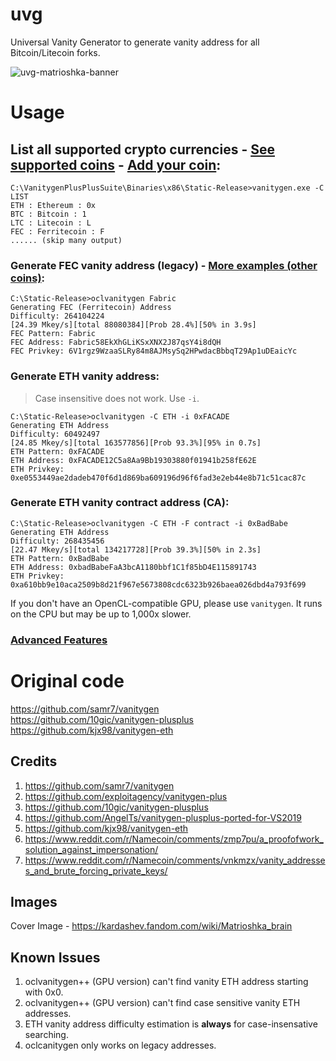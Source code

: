 # uvg
Universal Vanity Generator to generate vanity address for all Bitcoin/Litecoin forks.

![uvg-matrioshka-banner](https://github.com/koh-gt/uvg/assets/101822992/c8142aca-898c-42aa-b696-2b333f2cc0ea)

# Usage
## List all supported crypto currencies - [See supported coins](https://github.com/koh-gt/uvg/wiki/Supported-coins) - [Add your coin](https://github.com/koh-gt/uvg/wiki/Add-coin):
```
C:\VanitygenPlusPlusSuite\Binaries\x86\Static-Release>vanitygen.exe -C LIST
ETH : Ethereum : 0x
BTC : Bitcoin : 1
LTC : Litecoin : L
FEC : Ferritecoin : F
...... (skip many output)
```

### Generate FEC vanity address (legacy) - [More examples (other coins)](https://github.com/koh-gt/uvg/wiki/Supported-coins):
```
C:\Static-Release>oclvanitygen Fabric
Generating FEC (Ferritecoin) Address
Difficulty: 264104224
[24.39 Mkey/s][total 88080384][Prob 28.4%][50% in 3.9s]
FEC Pattern: Fabric
FEC Address: Fabric58EkXhGLiKSxXNX2J87qsY4i8dQH
FEC Privkey: 6V1rgz9WzaaSLRy84m8AJMsySq2HPwdacBbbqT29Ap1uDEaicYc
```

### Generate ETH vanity address:
>Case insensitive does not work. Use `-i`.
```
C:\Static-Release>oclvanitygen -C ETH -i 0xFACADE
Generating ETH Address
Difficulty: 60492497
[24.85 Mkey/s][total 163577856][Prob 93.3%][95% in 0.7s]
ETH Pattern: 0xFACADE
ETH Address: 0xFACADE12C5a8Aa9Bb19303880f01941b258fE62E
ETH Privkey: 0xe0553449ae2dadeb470f6d1d869ba609196d96f6fad3e2eb44e8b71c51cac87c
```

### Generate ETH vanity contract address (CA):
```
C:\Static-Release>oclvanitygen -C ETH -F contract -i 0xBadBabe
Generating ETH Address
Difficulty: 268435456
[22.47 Mkey/s][total 134217728][Prob 39.3%][50% in 2.3s]
ETH Pattern: 0xBadBabe
ETH Address: 0xbadBabeFaA3bcA1180bbf1C1f85bD4E115891743
ETH Privkey: 0xa610bb9e10aca2509b8d21f967e5673808cdc6323b926baea026dbd4a793f699
```

If you don't have an OpenCL-compatible GPU, please use `vanitygen`. It runs on the CPU but may be up to 1,000x slower.

### [Advanced Features](https://github.com/koh-gt/uvg/wiki/Advanced-Features)

# Original code
https://github.com/samr7/vanitygen  
https://github.com/10gic/vanitygen-plusplus  
https://github.com/kjx98/vanitygen-eth  

## Credits 
1. https://github.com/samr7/vanitygen  
2. https://github.com/exploitagency/vanitygen-plus  
3. https://github.com/10gic/vanitygen-plusplus  
4. https://github.com/AngelTs/vanitygen-plusplus-ported-for-VS2019  
5. https://github.com/kjx98/vanitygen-eth
6. https://www.reddit.com/r/Namecoin/comments/zmp7pu/a_proofofwork_solution_against_impersonation/  
7. https://www.reddit.com/r/Namecoin/comments/vnkmzx/vanity_addresses_and_brute_forcing_private_keys/  

## Images
Cover Image - https://kardashev.fandom.com/wiki/Matrioshka_brain
 
## Known Issues
1. oclvanitygen++ (GPU version) can't find vanity ETH address starting with 0x0.  
2. oclvanitygen++ (GPU version) can't find case sensitive vanity ETH addresses.  
3. ETH vanity address difficulty estimation is **always** for case-insensative searching.  
4. oclcanitygen only works on legacy addresses.  


